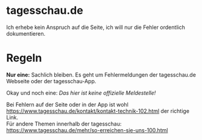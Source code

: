 # tagesschau.de
Ich erhebe kein Anspruch auf die Seite, ich will nur die Fehler ordentlich dokumentieren.

# Regeln
**Nur eine:** Sachlich bleiben. Es geht um Fehlermeldungen der tagesschau.de Webseite oder der tagesschau-App.

Okay und noch eine: _Das hier ist keine offizielle Meldestelle!_

Bei Fehlern auf der Seite oder in der App ist wohl https://www.tagesschau.de/kontakt/kontakt-technik-102.html der richtige Link.
<br>Für andere Themen innerhalb der tagesschau: https://www.tagesschau.de/mehr/so-erreichen-sie-uns-100.html
